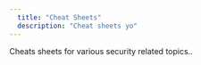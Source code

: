 ```yaml
---
  title: "Cheat Sheets"
  description: "Cheat sheets yo"
---
```

Cheats sheets for various security related topics..
